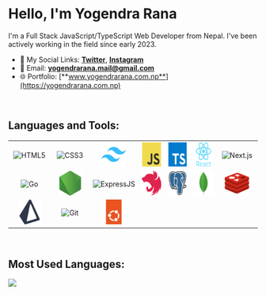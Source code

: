 <h1 align="left">Hello, I'm Yogendra Rana</h1>

I'm a Full Stack JavaScript/TypeScript Web Developer from Nepal. I've been actively working in the field since early 2023.

- 🔗 My Social Links: [**Twitter**](https://twitter.com/yoogendra_rana), [**Instagram**](https://instagram.com/yogendra.rana.magar)
- 📧 Email: **yogendrarana.mail@gmail.com**  
- 🌐 Portfolio: [**www.yogendrarana.com.np**](https://yogendrarana.com.np)


<br />

## Languages and Tools:
<table align="center">
  <tr>
    <td align="center" width="120">
      <img src="https://cdn.jsdelivr.net/gh/devicons/devicon/icons/html5/html5-original.svg" alt="HTML5" height="50" />
    </td>
    <td align="center" width="120">
      <img src="https://cdn.jsdelivr.net/gh/devicons/devicon/icons/css3/css3-original.svg" alt="CSS3" height="50" />
    </td>
    <td align="center" width="120">
      <img src="https://raw.githubusercontent.com/devicons/devicon/master/icons/tailwindcss/tailwindcss-original.svg" alt="Tailwind" height="50" />
    </td>
    <td align="center" width="120">
      <img src="https://raw.githubusercontent.com/devicons/devicon/master/icons/javascript/javascript-original.svg" alt="JavaScript" height="50" />
    </td>
    <td align="center" width="120">
      <img src="https://raw.githubusercontent.com/devicons/devicon/master/icons/typescript/typescript-original.svg" alt="TypeScript" height="50" />
    </td>
    <td align="center" width="120">
      <img src="https://raw.githubusercontent.com/devicons/devicon/master/icons/react/react-original-wordmark.svg" alt="React" height="50" />
    </td>
    <td align="center" width="120">
      <img src="https://cdn.jsdelivr.net/gh/devicons/devicon/icons/nextjs/nextjs-original.svg" alt="Next.js" height="50" />
    </td>
  </tr>
  
  <tr>
    <td align="center" width="120">
      <img src="https://cdn.jsdelivr.net/gh/devicons/devicon/icons/go/go-original.svg" alt="Go" height="50" />
    </td>
    <td align="center" width="120">
      <img src="https://raw.githubusercontent.com/devicons/devicon/master/icons/nodejs/nodejs-original.svg" alt="NodeJS" height="50" />
    </td>
    <td align="center" width="120">
      <img src="https://cdn.jsdelivr.net/gh/devicons/devicon/icons/express/express-original.svg" alt="ExpressJS" height="50" />
    </td>
    <td align="center" width="120">
      <img src="https://raw.githubusercontent.com/devicons/devicon/master/icons/nestjs/nestjs-original.svg" alt="NestJS" height="50" />
    </td>
    <td align="center" width="120">
      <img src="https://raw.githubusercontent.com/devicons/devicon/master/icons/postgresql/postgresql-original.svg" alt="PostgreSQL" height="50" />
    </td>
    <td align="center" width="120">
      <img src="https://raw.githubusercontent.com/devicons/devicon/master/icons/mongodb/mongodb-original.svg" alt="MongoDB" height="50" />
    </td>
    <td align="center" width="120">
      <img src="https://raw.githubusercontent.com/devicons/devicon/master/icons/redis/redis-original.svg" alt="Redis" height="50" />
    </td>
  </tr>
  
  <tr>
    <td align="center" width="120">
      <img src="https://raw.githubusercontent.com/devicons/devicon/master/icons/prisma/prisma-original.svg" alt="Prisma" height="50" />
    </td>
    <td align="center" width="120">
      <img src="https://www.vectorlogo.zone/logos/git-scm/git-scm-icon.svg" alt="Git" height="50" />
    </td>
    <td align="center" width="120">
      <img src="https://raw.githubusercontent.com/devicons/devicon/master/icons/ubuntu/ubuntu-original.svg" alt="Ubuntu" height="50" />
    </td>
  </tr>
</table>



<br/>

## Most Used Languages:
<img src="https://github-readme-stats.vercel.app/api/top-langs/?username=yogendrarana&theme=dark&hide_border=false&include_all_commits=true&count_private=true&layout=compact" />

<br />
